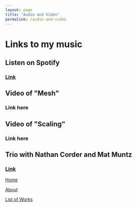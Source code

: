 ```yaml
---
layout: page
title: "Audio and Video"
permalink: /audio-and-video
---
```


# Links to my music

## Listen on Spotify

### [Link](https://soundcloud.com/matthewtmonaco)

## Video of "Mesh"

### Link here

## Video of "Scaling"

### Link here

## Trio with Nathan Corder and Mat Muntz

### [Link](https://cmmtrio.bandcamp.com/album/live-in-berkeley)

[Home](/)

[About](/about)

[List of Works](/list-of-works)
